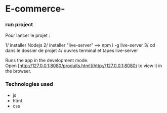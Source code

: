 # E-commerce-


### run project

Pour lancer le projet : 

1/ installer Nodejs
2/ installer "live-server" ==> npm i -g live-server
3/ cd dans le dossier de projet
4/ ouvres terminal et tapes live-server 

Runs the app in the development mode.<br>
Open [http://127.0.0.1:8080/produits.html](http://127.0.0.1:8080) to view it in the browser.


### Technologies used
* js
* html 
* css